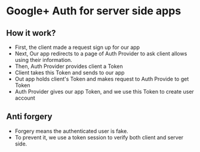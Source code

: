 # Google+ Auth for server side apps

## How it work?
- First, the client made a request sign up for our app
- Next, Our app redirects to a page of Auth Provider to ask client allows using their information.
- Then, Auth Provider provides client a Token
- Client takes this Token and sends to our app
- Out app holds client's Token and makes request to Auth Provide to get Token
- Auth Provider gives our app Token, and we use this Token to create user account

## Anti forgery
- Forgery means the authenticated user is fake.
- To prevent it, we use a token session to verify both client and server side.